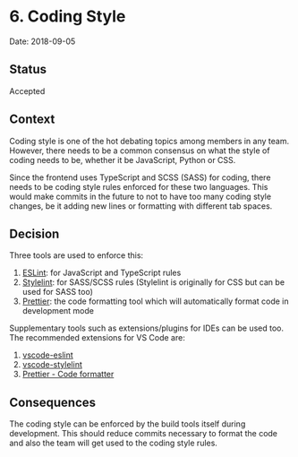 # 6. Coding Style

Date: 2018-09-05

## Status

Accepted

## Context

Coding style is one of the hot debating topics among members in any team. However, there needs to be a common consensus on what the style of coding needs to be, whether it be JavaScript, Python or CSS.

Since the frontend uses TypeScript and SCSS (SASS) for coding, there needs to be coding style rules enforced for these two languages. This would make commits in the future to not to have too many coding style changes, be it adding new lines or formatting with different tab spaces.

## Decision

Three tools are used to enforce this:

1. [ESLint](https://eslint.org/): for JavaScript and TypeScript rules
2. [Stylelint](https://stylelint.io/): for SASS/SCSS rules (Stylelint is originally for CSS but can be used for SASS too)
3. [Prettier](https://prettier.io/): the code formatting tool which will automatically format code in development mode

Supplementary tools such as extensions/plugins for IDEs can be used too. The recommended extensions for VS Code are:

1. [vscode-eslint](https://marketplace.visualstudio.com/items?itemName=dbaeumer.vscode-eslint)
2. [vscode-stylelint](https://marketplace.visualstudio.com/items?itemName=shinnn.stylelint)
3. [Prettier - Code formatter](https://marketplace.visualstudio.com/items?itemName=esbenp.prettier-vscode)

## Consequences

The coding style can be enforced by the build tools itself during development. This should reduce commits necessary to format the code and also the team will get used to the coding style rules.